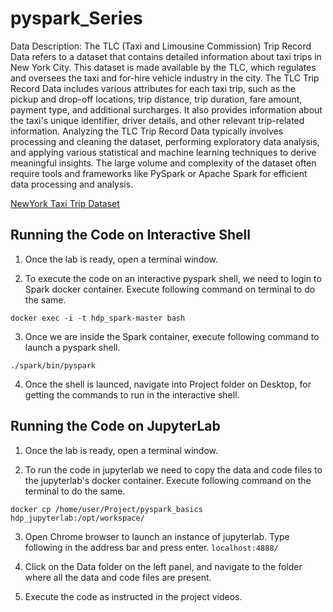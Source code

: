 # pyspark_Series
Data Description:
The TLC (Taxi and Limousine Commission) Trip Record Data refers to a dataset that
contains detailed information about taxi trips in New York City. This dataset is made
available by the TLC, which regulates and oversees the taxi and for-hire vehicle industry
in the city.
The TLC Trip Record Data includes various attributes for each taxi trip, such as the
pickup and drop-off locations, trip distance, trip duration, fare amount, payment type,
and additional surcharges. It also provides information about the taxi's unique identifier,
driver details, and other relevant trip-related information.
Analyzing the TLC Trip Record Data typically involves processing and cleaning the
dataset, performing exploratory data analysis, and applying various statistical and
machine learning techniques to derive meaningful insights. The large volume and
complexity of the dataset often require tools and frameworks like PySpark or Apache
Spark for efficient data processing and analysis.

[NewYork Taxi Trip Dataset](https://www.nyc.gov/site/tlc/about/tlc-trip-record-data.page)

## Running the Code on Interactive Shell

1. Once the lab is ready, open a terminal window.

2. To execute the code on an interactive pyspark shell, we need to login to Spark docker container. Execute following command on terminal to do the same.

 ```docker exec -i -t hdp_spark-master bash```

3. Once we are inside the Spark container, execute following command to launch a pyspark shell.

 ```./spark/bin/pyspark```

4. Once the shell is launced, navigate into Project folder on Desktop, for getting the commands to run in the interactive shell.

## Running the Code on JupyterLab 
1. Once the lab is ready, open a terminal window.

2. To run the code in jupyterlab we need to copy the data and code files to the jupyterlab's docker container. Execute following command on the terminal to do the same.

```docker cp /home/user/Project/pyspark_basics  hdp_jupyterlab:/opt/workspace/```

3. Open Chrome browser to launch an instance of jupyterlab. Type following in the address bar and press enter.
```localhost:4888/```

5. Click on the Data folder on the left panel, and navigate to the folder where all the data and code files are present.

6. Execute the code as instructed in the project videos.
